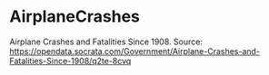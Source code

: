# AirplaneCrashes

Airplane Crashes and Fatalities Since 1908. Source: https://opendata.socrata.com/Government/Airplane-Crashes-and-Fatalities-Since-1908/q2te-8cvq
